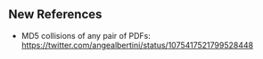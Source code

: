 ## New References
- MD5 collisions of any pair of PDFs: https://twitter.com/angealbertini/status/1075417521799528448
